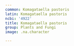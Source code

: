 ```yaml
---
common: Komagataella pastoris
latin: Komagataella pastoris
ncbi: '4922'
title: Komagataella pastoris
group: Plants and Fungi
image: .na.character

---
```

